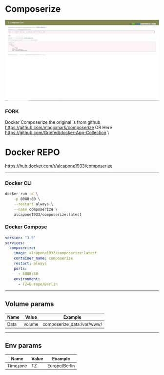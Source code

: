 # Composerize
[![Composerize](https://raw.githubusercontent.com/alcapone1933/docker-composerize/master/img/docker-composerize.png)](https://www.composerize.com/)
### FORK
Docker Composerize the original is from github \
https://github.com/magicmark/composerize OR Here https://github.com/Griefed/docker-App-Collection \
#  Docker REPO
https://hub.docker.com/r/alcapone1933/composerize
* * *
### Docker CLI

```bash
docker run -d \
    -p 8080:80 \
    --restart always \
    --name composerize \
    alcapone1933/composerize:latest

```

### Docker Compose

```yaml
version: "3.9"
services:
  composerize:
    image: alcapone1933/composerize:latest
    container_name: composerize
    restart: always
    ports:
      - 8080:80
    environment:
      - TZ=Europe/Berlin
```

* * *

## Volume params

| Name    | Value   | Example                    |
|---------|---------|----------------------------|
|  Data   | volume  | composerize_data:/var/www/ |

* * *

## Env params


| Name          | Value     | Example                        |
|---------------|-----------|--------------------------------|
| Timezone      | TZ        | Europe/Berlin                  |
